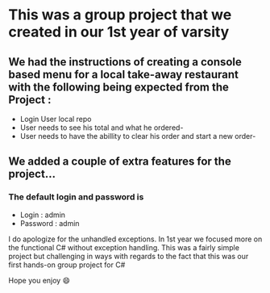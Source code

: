 #  This was a group project that we created in our 1st year of varsity 

## We had the instructions of creating a console based menu for a local take-away restaurant with the following being expected from the Project : 
- Login User local repo 
- User needs to see his total and what he ordered- 
- User needs to have the abillity to clear his order and start a new order- 

## We added a couple of extra features for the project... 

### The default login and password is 
- Login : admin 
- Password : admin 

I do apologize for the unhandled exceptions. In 1st year we focused more on the functional C# without exception handling. 
This was a fairly simple project but challenging in ways with regards to the fact that this was our first hands-on group project for C#

Hope you enjoy :smile:
